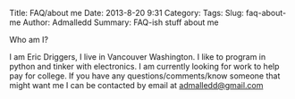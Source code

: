 Title: FAQ/about me
Date: 2013-8-20 9:31
Category: 
Tags: 
Slug: faq-about-me
Author: Admalledd
Summary: FAQ-ish stuff about me


Who am I?

I am Eric Driggers, I live in Vancouver Washington. I like to program in python and tinker with electronics. I am currently looking for work to help pay for college. If you have any questions/comments/know someone that might want me I can be contacted by email at [admalledd@gmail.com](mailto://admalledd@gmail.com)